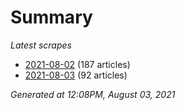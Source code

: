 # Summary
*Latest scrapes*
* [2021-08-02](https://github.com/nuuuwan/news_lk/blob/data/news_lk.2021-08-02.json) (187 articles)
* [2021-08-03](https://github.com/nuuuwan/news_lk/blob/data/news_lk.2021-08-03.json) (92 articles)

*Generated at 12:08PM, August 03, 2021*
